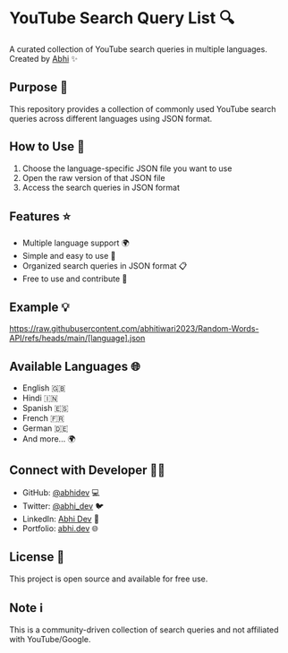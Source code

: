 # YouTube Search Query List 🔍

A curated collection of YouTube search queries in multiple languages. Created by [Abhi](https://github.com/abhitiwari2023) ✨

## Purpose 🎯
This repository provides a collection of commonly used YouTube search queries across different languages using JSON format.

## How to Use 📝
1. Choose the language-specific JSON file you want to use
2. Open the raw version of that JSON file
3. Access the search queries in JSON format

## Features ⭐
- Multiple language support 🌍
- Simple and easy to use 🚀
- Organized search queries in JSON format 📋
- Free to use and contribute 🤝

## Example 💡

https://raw.githubusercontent.com/abhitiwari2023/Random-Words-API/refs/heads/main/[language].json

## Available Languages 🌐
- English 🇬🇧
- Hindi 🇮🇳
- Spanish 🇪🇸
- French 🇫🇷
- German 🇩🇪
- And more... 🌍

## Connect with Developer 👨‍💻
- GitHub: [@abhidev](https://github.com/abhitiwari2023) 💻
- Twitter: [@abhi_dev](https://twitter.com/ind_abhi_tiwari) 🐦
- LinkedIn: [Abhi Dev](https://linkedin.com/in/24-mca-abhi) 💼
- Portfolio: [abhi.dev](https://abhitiwari2023.github.io/portfolio-website/) 🌐

## License 📄
This project is open source and available for free use.

## Note ℹ️
This is a community-driven collection of search queries and not affiliated with YouTube/Google.
